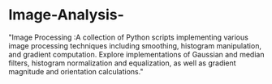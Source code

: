# Image-Analysis-
"Image Processing :A collection of Python scripts implementing various image processing techniques including smoothing, histogram manipulation, and gradient computation. Explore implementations of Gaussian and median filters, histogram normalization and equalization, as well as gradient magnitude and orientation calculations."

